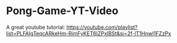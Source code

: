 ﻿# Pong-Game-YT-Video


A great youtube tutorial: https://youtube.com/playlist?list=PLFAIgTeqcARkeHm-RimFyKET6IZPxlBSt&si=2f-lT1Hnwl1FZzPx
